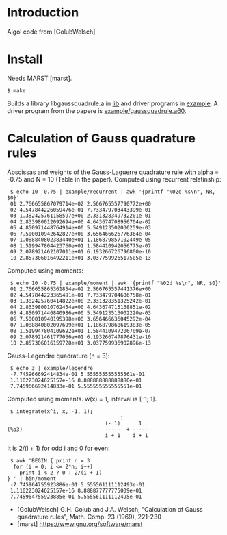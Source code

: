 # Introduction

Algol code from [GolubWelsch].

# Install

Needs MARST [marst].

    $ make

Builds a library libgaussquadrule.a in [lib](lib/) and driver programs
in [example](example/). A driver program from the papere is
[example/gaussquadrule.a60](example/gaussquadrule.a60).

# Calculation of Gauss quadrature rules

Abscissas and weights of the Gauss-Laguerre quadrature rule with alpha
= -0.75 and N = 10 (Table in the paper). Computed using recurrent
relatinship:

     $ echo 10 -0.75 | example/recurrent | awk '{printf "%02d %s\n", NR, $0}'
     01 2.766655867079714e-02 2.566765557790772e+00
     02 4.547844226059476e-01 7.733479703443399e-01
     03 1.382425761158597e+00 2.331328349732201e-01
     04 2.833980012092694e+00 4.643674708956704e-02
     05 4.850971448764914e+00 5.549123502036259e-03
     06 7.500010942642827e+00 3.656466626776364e-04
     07 1.088840802383440e+01 1.186879857102449e-05
     08 1.519947804423760e+01 1.584410942056775e-07
     09 2.078921462107011e+01 6.193266726796800e-10
     10 2.857306016492211e+01 3.037759926517505e-13

Computed using moments:

     $ echo 10 -0.75 | example/moment | awk '{printf "%02d %s\n", NR, $0}'
     01 2.766655865361854e-02 2.566765557441376e+00
     02 4.547844223365491e-01 7.733479704606758e-01
     03 1.382425760414822e+00 2.331328351325242e-01
     04 2.833980010762454e+00 4.643674715138851e-02
     05 4.850971446840986e+00 5.549123513002220e-03
     06 7.500010940195398e+00 3.656466636045292e-04
     07 1.088840802097699e+01 1.186879860619383e-05
     08 1.519947804109692e+01 1.584410947206709e-07
     09 2.078921461777036e+01 6.193266747876431e-10
     10 2.857306016159728e+01 3.037759936902896e-13

Gauss–Legendre quadrature (n = 3):

     $ echo 3 | example/legendre
     -7.745966692414834e-01 5.555555555555561e-01
     1.110223024625157e-16 8.888888888888880e-01
     7.745966692414833e-01 5.555555555555551e-01

Computed using moments. w(x) = 1, interval is [-1; 1].

     $ integrate(x^i, x, -1, 1);
                                         i
                                    (- 1)      1
    (%o3)                           ------ + -----
                                    i + 1    i + 1

It is 2/(i + 1) for odd i and 0 for even:

     $ awk 'BEGIN { print n = 3
	  for (i = 0; i <= 2*n; i++)
	    print i % 2 ? 0 : 2/(i + 1)
	} ' | bin/moment
     -7.745964755923886e-01 5.555561111112493e-01
     1.110223024625157e-16 8.888877777775009e-01
     7.745964755923885e-01 5.555561111112495e-01

- [GolubWelsch] G.H. Golub and J.A. Welsch, "Calculation of Gauss quadrature rules", Math. Comp. 23 (1969), 221-230
- [marst] https://www.gnu.org/software/marst

